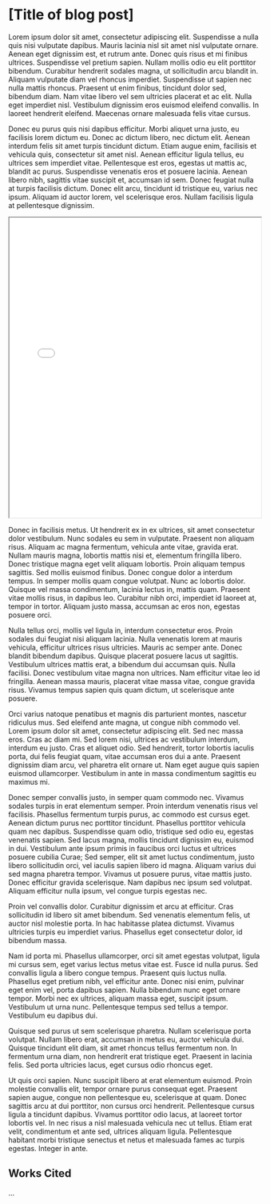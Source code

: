 # [Title of blog post]

Lorem ipsum dolor sit amet, consectetur adipiscing elit. Suspendisse a nulla quis nisi vulputate dapibus. Mauris lacinia nisl sit amet nisl vulputate ornare. Aenean eget dignissim est, et rutrum ante. Donec quis risus et mi finibus ultrices. Suspendisse vel pretium sapien. Nullam mollis odio eu elit porttitor bibendum. Curabitur hendrerit sodales magna, ut sollicitudin arcu blandit in. Aliquam vulputate diam vel rhoncus imperdiet. Suspendisse ut sapien nec nulla mattis rhoncus. Praesent ut enim finibus, tincidunt dolor sed, bibendum diam. Nam vitae libero vel sem ultricies placerat et ac elit. Nulla eget imperdiet nisl. Vestibulum dignissim eros euismod eleifend convallis. In laoreet hendrerit eleifend. Maecenas ornare malesuada felis vitae cursus.

Donec eu purus quis nisi dapibus efficitur. Morbi aliquet urna justo, eu facilisis lorem dictum eu. Donec ac dictum libero, nec dictum elit. Aenean interdum felis sit amet turpis tincidunt dictum. Etiam augue enim, facilisis et vehicula quis, consectetur sit amet nisl. Aenean efficitur ligula tellus, eu ultrices sem imperdiet vitae. Pellentesque est eros, egestas ut mattis ac, blandit ac purus. Suspendisse venenatis eros et posuere lacinia. Aenean libero nibh, sagittis vitae suscipit et, accumsan id sem. Donec feugiat nulla at turpis facilisis dictum. Donec elit arcu, tincidunt id tristique eu, varius nec ipsum. Aliquam id auctor lorem, vel scelerisque eros. Nullam facilisis ligula at pellentesque dignissim.

<!--	Exported from Voyant Tools (voyant-tools.org).
The iframe src attribute below uses a relative protocol to better function with both
http and https sites, but if you're embedding this into a local web page (file protocol)
you should add an explicit protocol (https if you're using voyant-tools.org, otherwise
it depends on this server.
Feel free to change the height and width values or other styling below: -->
<iframe style='width: 100%; height: 600px' src='//voyant-tools.org/?view=Trends&query=graphical&query=time&query=information&query=data&query=humanistic&query=interpretation&query=display&query=space&withDistributions=raw&docIndex=0&mode=document&corpus=5c3a8136982df824fa6c118a2e6254a1'></iframe>

Donec in facilisis metus. Ut hendrerit ex in ex ultrices, sit amet consectetur dolor vestibulum. Nunc sodales eu sem in vulputate. Praesent non aliquam risus. Aliquam ac magna fermentum, vehicula ante vitae, gravida erat. Nullam mauris magna, lobortis mattis nisi et, elementum fringilla libero. Donec tristique magna eget velit aliquam lobortis. Proin aliquam tempus sagittis. Sed mollis euismod finibus. Donec congue dolor a interdum tempus. In semper mollis quam congue volutpat. Nunc ac lobortis dolor. Quisque vel massa condimentum, lacinia lectus in, mattis quam. Praesent vitae mollis risus, in dapibus leo. Curabitur nibh orci, imperdiet id laoreet at, tempor in tortor. Aliquam justo massa, accumsan ac eros non, egestas posuere orci.

Nulla tellus orci, mollis vel ligula in, interdum consectetur eros. Proin sodales dui feugiat nisi aliquam lacinia. Nulla venenatis lorem at mauris vehicula, efficitur ultrices risus ultricies. Mauris ac semper ante. Donec blandit bibendum dapibus. Quisque placerat posuere lacus ut sagittis. Vestibulum ultrices mattis erat, a bibendum dui accumsan quis. Nulla facilisi. Donec vestibulum vitae magna non ultrices. Nam efficitur vitae leo id fringilla. Aenean massa mauris, placerat vitae massa vitae, congue gravida risus. Vivamus tempus sapien quis quam dictum, ut scelerisque ante posuere.

Orci varius natoque penatibus et magnis dis parturient montes, nascetur ridiculus mus. Sed eleifend ante magna, ut congue nibh commodo vel. Lorem ipsum dolor sit amet, consectetur adipiscing elit. Sed nec massa eros. Cras ac diam mi. Sed lorem nisi, ultrices ac vestibulum interdum, interdum eu justo. Cras et aliquet odio. Sed hendrerit, tortor lobortis iaculis porta, dui felis feugiat quam, vitae accumsan eros dui a ante. Praesent dignissim diam arcu, vel pharetra elit ornare ut. Nam eget augue quis sapien euismod ullamcorper. Vestibulum in ante in massa condimentum sagittis eu maximus mi.

Donec semper convallis justo, in semper quam commodo nec. Vivamus sodales turpis in erat elementum semper. Proin interdum venenatis risus vel facilisis. Phasellus fermentum turpis purus, ac commodo est cursus eget. Aenean dictum purus nec porttitor tincidunt. Phasellus porttitor vehicula quam nec dapibus. Suspendisse quam odio, tristique sed odio eu, egestas venenatis sapien. Sed lacus magna, mollis tincidunt dignissim eu, euismod in dui. Vestibulum ante ipsum primis in faucibus orci luctus et ultrices posuere cubilia Curae; Sed semper, elit sit amet luctus condimentum, justo libero sollicitudin orci, vel iaculis sapien libero id magna. Aliquam varius dui sed magna pharetra tempor. Vivamus ut posuere purus, vitae mattis justo. Donec efficitur gravida scelerisque. Nam dapibus nec ipsum sed volutpat. Aliquam efficitur nulla ipsum, vel congue turpis egestas nec.

Proin vel convallis dolor. Curabitur dignissim et arcu at efficitur. Cras sollicitudin id libero sit amet bibendum. Sed venenatis elementum felis, ut auctor nisl molestie porta. In hac habitasse platea dictumst. Vivamus ultricies turpis eu imperdiet varius. Phasellus eget consectetur dolor, id bibendum massa.

Nam id porta mi. Phasellus ullamcorper, orci sit amet egestas volutpat, ligula mi cursus sem, eget varius lectus metus vitae est. Fusce id nulla purus. Sed convallis ligula a libero congue tempus. Praesent quis luctus nulla. Phasellus eget pretium nibh, vel efficitur ante. Donec nisi enim, pulvinar eget enim vel, porta dapibus sapien. Nulla bibendum nunc eget ornare tempor. Morbi nec ex ultrices, aliquam massa eget, suscipit ipsum. Vestibulum ut urna nunc. Pellentesque tempus sed tellus a tempor. Vestibulum eu dapibus dui.

Quisque sed purus ut sem scelerisque pharetra. Nullam scelerisque porta volutpat. Nullam libero erat, accumsan in metus eu, auctor vehicula dui. Quisque tincidunt elit diam, sit amet rhoncus tellus fermentum non. In fermentum urna diam, non hendrerit erat tristique eget. Praesent in lacinia felis. Sed porta ultricies lacus, eget cursus odio rhoncus eget.

Ut quis orci sapien. Nunc suscipit libero at erat elementum euismod. Proin molestie convallis elit, tempor ornare purus consequat eget. Praesent sapien augue, congue non pellentesque eu, scelerisque at quam. Donec sagittis arcu at dui porttitor, non cursus orci hendrerit. Pellentesque cursus ligula a tincidunt dapibus. Vivamus porttitor odio lacus, at laoreet tortor lobortis vel. In nec risus a nisl malesuada vehicula nec ut tellus. Etiam erat velit, condimentum et ante sed, ultrices aliquam ligula. Pellentesque habitant morbi tristique senectus et netus et malesuada fames ac turpis egestas. Integer in ante.

## Works Cited

...
